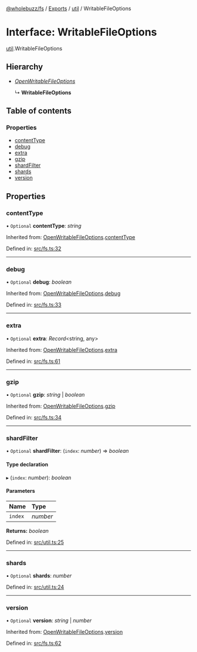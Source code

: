 [@wholebuzz/fs](../README.md) / [Exports](../modules.md) / [util](../modules/util.md) / WritableFileOptions

# Interface: WritableFileOptions

[util](../modules/util.md).WritableFileOptions

## Hierarchy

- [*OpenWritableFileOptions*](fs.openwritablefileoptions.md)

  ↳ **WritableFileOptions**

## Table of contents

### Properties

- [contentType](util.writablefileoptions.md#contenttype)
- [debug](util.writablefileoptions.md#debug)
- [extra](util.writablefileoptions.md#extra)
- [gzip](util.writablefileoptions.md#gzip)
- [shardFilter](util.writablefileoptions.md#shardfilter)
- [shards](util.writablefileoptions.md#shards)
- [version](util.writablefileoptions.md#version)

## Properties

### contentType

• `Optional` **contentType**: *string*

Inherited from: [OpenWritableFileOptions](fs.openwritablefileoptions.md).[contentType](fs.openwritablefileoptions.md#contenttype)

Defined in: [src/fs.ts:32](https://github.com/wholebuzz/fs/blob/master/src/fs.ts#L32)

___

### debug

• `Optional` **debug**: *boolean*

Inherited from: [OpenWritableFileOptions](fs.openwritablefileoptions.md).[debug](fs.openwritablefileoptions.md#debug)

Defined in: [src/fs.ts:33](https://github.com/wholebuzz/fs/blob/master/src/fs.ts#L33)

___

### extra

• `Optional` **extra**: *Record*<string, any\>

Inherited from: [OpenWritableFileOptions](fs.openwritablefileoptions.md).[extra](fs.openwritablefileoptions.md#extra)

Defined in: [src/fs.ts:61](https://github.com/wholebuzz/fs/blob/master/src/fs.ts#L61)

___

### gzip

• `Optional` **gzip**: *string* \| *boolean*

Inherited from: [OpenWritableFileOptions](fs.openwritablefileoptions.md).[gzip](fs.openwritablefileoptions.md#gzip)

Defined in: [src/fs.ts:34](https://github.com/wholebuzz/fs/blob/master/src/fs.ts#L34)

___

### shardFilter

• `Optional` **shardFilter**: (`index`: *number*) => *boolean*

#### Type declaration

▸ (`index`: *number*): *boolean*

#### Parameters

| Name | Type |
| :------ | :------ |
| `index` | *number* |

**Returns:** *boolean*

Defined in: [src/util.ts:25](https://github.com/wholebuzz/fs/blob/master/src/util.ts#L25)

___

### shards

• `Optional` **shards**: *number*

Defined in: [src/util.ts:24](https://github.com/wholebuzz/fs/blob/master/src/util.ts#L24)

___

### version

• `Optional` **version**: *string* \| *number*

Inherited from: [OpenWritableFileOptions](fs.openwritablefileoptions.md).[version](fs.openwritablefileoptions.md#version)

Defined in: [src/fs.ts:62](https://github.com/wholebuzz/fs/blob/master/src/fs.ts#L62)
